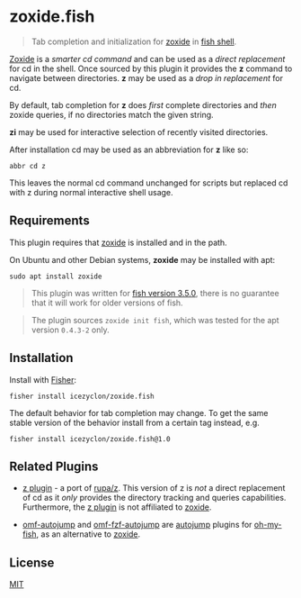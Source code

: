 # zoxide.fish

> Tab completion and initialization for [zoxide](https://github.com/ajeetdsouza/zoxide) in [fish shell](https://fishshell.com/).

[Zoxide](https://github.com/ajeetdsouza/zoxide) is a *smarter cd command* and can be used as a *direct replacement* for cd in the shell.
Once sourced by this plugin it provides the **z** command to navigate between directories.
**z** may be used as a *drop in replacement* for cd.

By default, tab completion for **z** does *first* complete directories and *then* zoxide queries, if no directories match the given string.

**zi** may be used for interactive selection of recently visited directories.

After installation cd may be used as an abbreviation for **z** like so:

```fish
abbr cd z
```

This leaves the normal cd command unchanged for scripts but replaced cd with z during normal interactive shell usage.

## Requirements

This plugin requires that [zoxide](https://github.com/ajeetdsouza/zoxide) is installed and in the path.

On Ubuntu and other Debian systems, **zoxide** may be installed with apt:

```console
sudo apt install zoxide
```

> This plugin was written for [fish version 3.5.0](https://fishshell.com/docs/3.5/), there is no guarantee that it will work for older versions of fish.

> The plugin sources `zoxide init fish`, which was tested for the apt version `0.4.3-2` only.

## Installation

Install with [Fisher](https://github.com/jorgebucaran/fisher):

```console
fisher install icezyclon/zoxide.fish 
```

The default behavior for tab completion may change.
To get the same stable version of the behavior install from a certain tag instead, e.g.

```console
fisher install icezyclon/zoxide.fish@1.0
```

## Related Plugins

* [z plugin](https://github.com/jethrokuan/z) - a port of [rupa/z](https://github.com/rupa/z).
This version of z is *not* a direct replacement of cd as it *only* provides the directory tracking and queries capabilities.
Furthermore, the [z plugin](https://github.com/jethrokuan/z) is not affiliated to [zoxide](https://github.com/ajeetdsouza/zoxide).

* [omf-autojump](https://github.com/rominf/omf-plugin-autojump) and [omf-fzf-autojump](https://github.com/rominf/omf-plugin-fzf-autojump) are [autojump](https://github.com/wting/autojump) plugins for [oh-my-fish](https://github.com/oh-my-fish), as an alternative to [zoxide](https://github.com/ajeetdsouza/zoxide).

## License

[MIT](LICENSE)